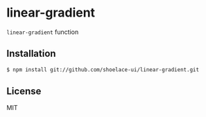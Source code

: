 # linear-gradient

`linear-gradient` function

## Installation

```sh
$ npm install git://github.com/shoelace-ui/linear-gradient.git
```

## License

MIT
